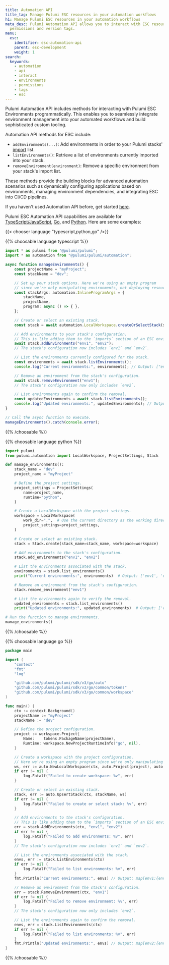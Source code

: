 ```yaml
---
title: Automation API
title_tag: Manage Pulumi ESC resources in your automation workflows
h1: Manage Pulumi ESC resources in your automation workflows
meta_desc: Pulumi Automation API allows you to interact with ESC resources like environments,
  permissions and version tags.
menu:
  esc:
    identifier: esc-automation-api
    parent: esc-development
    weight: 1
search:
  keywords:
    - automation
    - api
    - interact
    - environments
    - permissions
    - tags
    - esc
---
```


Pulumi Automation API includes methods for interacting with Pulumi ESC Environments programmatically. This enables you to seamlessly integrate environment management into your automated workflows and build sophisticated custom tooling.

Automation API methods for ESC include:

- `addEnvironments(...)`: Add environments in order to your Pulumi stacks' [import](/docs/esc/environments/#using-environments-with-pulumi-iac) list.
- `listEnvironments()`: Retrieve a list of environments currently imported into your stack.
- `removeEnvironment(environment)`: Remove a specific environment from your stack's import list.

These methods provide the building blocks for advanced automation scenarios such as dynamically configuring applications based on environments, managing environment dependencies, and integrating ESC into CI/CD pipelines.

If you haven't used Automation API before, get started [here](/docs/using-pulumi/automation-api/getting-started-automation-api/).

Pulumi ESC Automation API capabilities are available for [TypeScript/JavaScript](/docs/reference/pkg/nodejs/pulumi/pulumi/classes/automation.Stack.html#addEnvironments), [Go](https://pkg.go.dev/github.com/pulumi/pulumi/sdk/v3@v3.117.0/go/auto#LocalWorkspace.AddEnvironments), and [Python](/docs/reference/pkg/python/pulumi/#pulumi.automation.LocalWorkspace.add_environments). Here are some examples:

{{< chooser language "typescript,python,go" />}}

{{% choosable language typescript %}}

```typescript
import * as pulumi from "@pulumi/pulumi";
import * as automation from "@pulumi/pulumi/automation";

async function manageEnvironments() {
    const projectName = "myProject";
    const stackName = "dev";

    // Set up your stack options. Here we're using an empty program
    // since we're only manipulating environments, not deploying resources.
    const stackArgs: automation.InlineProgramArgs = {
        stackName,
        projectName,
        program: async () => { },
    };

    // Create or select an existing stack.
    const stack = await automation.LocalWorkspace.createOrSelectStack(stackArgs);

    // Add environments to your stack's configuration.
    // This is like adding them to the `imports` section of an ESC environment.
    await stack.addEnvironments("env1", "env2");
    // The stack's configuration now includes `env1` and `env2`.

    // List the environments currently configured for the stack.
    const environments = await stack.listEnvironments();
    console.log("Current environments:", environments); // Output: ["env1", "env2"]

    // Remove an environment from the stack's configuration.
    await stack.removeEnvironment("env1");
    // The stack's configuration now only includes `env2`.

    // List environments again to confirm the removal.
    const updatedEnvironments = await stack.listEnvironments();
    console.log("Updated environments:", updatedEnvironments); // Output: ["env2"]
}

// Call the async function to execute.
manageEnvironments().catch(console.error);

```

{{% /choosable %}}

{{% choosable language python %}}

```python
import pulumi
from pulumi.automation import LocalWorkspace, ProjectSettings, Stack

def manage_environments():
    stack_name = "dev"
    project_name = "myProject"

    # Define the project settings.
    project_settings = ProjectSettings(
        name=project_name,
        runtime="python",
    )

    # Create a LocalWorkspace with the project settings.
    workspace = LocalWorkspace(
        work_dir=".",  # Use the current directory as the working directory
        project_settings=project_settings,
    )

    # Create or select an existing stack.
    stack = Stack.create(stack_name=stack_name, workspace=workspace)

    # Add environments to the stack's configuration.
    stack.add_environments("env1", "env2")

    # List the environments associated with the stack.
    environments = stack.list_environments()
    print("Current environments:", environments)  # Output: ['env1', 'env2']

    # Remove an environment from the stack's configuration.
    stack.remove_environment("env1")

    # List the environments again to verify the removal.
    updated_environments = stack.list_environments()
    print("Updated environments:", updated_environments)  # Output: ['env2']

# Run the function to manage environments.
manage_environments()

```

{{% /choosable %}}

{{% choosable language go %}}

```go
package main

import (
	"context"
	"fmt"
	"log"

	"github.com/pulumi/pulumi/sdk/v3/go/auto"
	"github.com/pulumi/pulumi/sdk/v3/go/common/tokens"
	"github.com/pulumi/pulumi/sdk/v3/go/common/workspace"
)

func main() {
	ctx := context.Background()
	projectName := "myProject"
	stackName := "dev"

	// Define the project configuration.
	project := workspace.Project{
		Name:    tokens.PackageName(projectName),
		Runtime: workspace.NewProjectRuntimeInfo("go", nil),
	}

	// Create a workspace with the project configuration.
	// Here we're using an empty program since we're only manipulating environments, not deploying resources.
	ws, err := auto.NewLocalWorkspace(ctx, auto.Project(project), auto.Program(nil))
	if err != nil {
		log.Fatalf("Failed to create workspace: %v", err)
	}

	// Create or select an existing stack.
	stack, err := auto.UpsertStack(ctx, stackName, ws)
	if err != nil {
		log.Fatalf("Failed to create or select stack: %v", err)
	}

	// Add environments to the stack's configuration.
	// This is like adding them to the `imports` section of an ESC environment.
	err = stack.AddEnvironments(ctx, "env1", "env2")
	if err != nil {
		log.Fatalf("Failed to add environments: %v", err)
	}
	// The stack's configuration now includes `env1` and `env2`.

	// List the environments associated with the stack.
	envs, err := stack.ListEnvironments(ctx)
	if err != nil {
		log.Fatalf("Failed to list environments: %v", err)
	}
	fmt.Println("Current environments:", envs) // Output: map[env1:{env1} env2:{env2}]

	// Remove an environment from the stack's configuration.
	err = stack.RemoveEnvironment(ctx, "env1")
	if err != nil {
		log.Fatalf("Failed to remove environment: %v", err)
	}
	// The stack's configuration now only includes `env2`.

	// List the environments again to confirm the removal.
	envs, err = stack.ListEnvironments(ctx)
	if err != nil {
		log.Fatalf("Failed to list environments: %v", err)
	}
	fmt.Println("Updated environments:", envs) // Output: map[env2:{env2}]
}
```

{{% /choosable %}}
